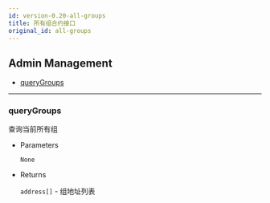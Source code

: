 ```yaml
---
id: version-0.20-all-groups
title: 所有组合约接口
original_id: all-groups
---
```


<h2 class="hover-list">Admin Management</h2>

- [queryGroups](#queryGroups)

* * *

### queryGroups

查询当前所有组

- Parameters
    
    `None`

- Returns
    
    `address[]` - 组地址列表